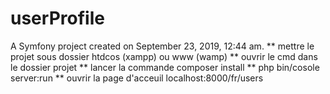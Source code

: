 userProfile
===========

A Symfony project created on September 23, 2019, 12:44 am.
** mettre le projet sous dossier htdcos (xampp) ou www (wamp)
** ouvrir le cmd dans le dossier projet 
** lancer la commande composer install 
** php bin/cosole server:run 
** ouvrir la page d'acceuil localhost:8000/fr/users 